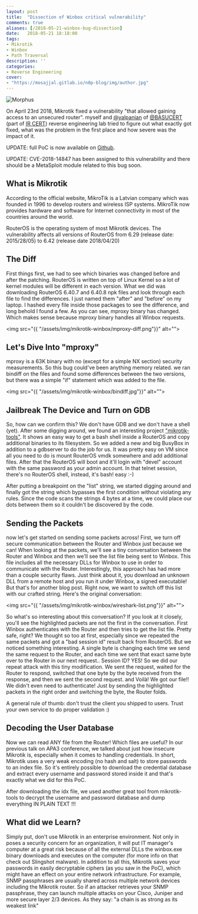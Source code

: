```yaml
---
layout: post
title:  "Dissection of Winbox critical vulnerability"
comments: true
aliases: [/2018-05-21-winbox-bug-dissection]
date:   2018-05-21 18:18:00
tags:
- Mikrotik
- Winbox
- Path Traversal
description: ''
categories:
- Reverse Engineering 
cover:
- "https://mosajjal.gitlab.io/n0p-blog/img/author.jpg"
---
```


![Morphus](/n0p-blog/img/mikrotik-winbox/morphus-meme.jpg)

On April 23rd 2018, Mikrotik fixed a vulnerability "that allowed gaining access to an unsecured router". myself and [@yalpanian](https://twitter.com/yalpanian) of [@BASUCERT](https://twitter.com/BASUCERT) (part of [IR CERT](https://cert.ir)) reverse engineering lab tried to figure out what exactly got fixed, what was the problem in the first place and how severe was the impact of it.

UPDATE: full PoC is now available on [Github](https://github.com/BasuCert/WinboxPoC).

UPDATE: CVE-2018-14847 has been assigned to this vulnerability and there should be a MetaSploit module related to this bug soon.


## What is Mikrotik
According to the official website, MikroTik is a Latvian company which was founded in 1996 to develop routers and wireless ISP systems. MikroTik now provides hardware and software for Internet connectivity in most of the countries around the world.

RouterOS is the operating system of most Mikrotik devices. The vulnerability affects all versions of RouterOS from 6.29 (release date: 2015/28/05) to 6.42 (release date 2018/04/20)

## The Diff

First things first, we had to see which binaries was changed before and after the patching. RouterOS is written on top of Linux Kernel so a lot of kernel modules will be different in each version. What we did was downloading RouterOS 6.40.7 and 6.40.8 npk files and look through each file to find the differences. I just named them "after" and "before" on my laptop. I hashed every file inside those packages to see the difference, and long behold I found a few. As you can see, mproxy binary has changed. Which makes sense because mproxy binary handles all Winbox requests.

<img src="{{ "/assets/img/mikrotik-winbox/mproxy-diff.png"}}" alt="">


## Let's Dive Into "mproxy"

mproxy is a 63K binary with no (except for a simple NX section) security measurements. So this bug could've been anything memory related. we ran bindiff on the files and found some differences between the two versions, but there was a simple "if" statement which was added to the file.

<img src="{{ "/assets/img/mikrotik-winbox/bindiff.jpg"}}" alt="">

## Jailbreak The Device and Turn on GDB

So, how can we confirm this? We don't have GDB and we don't have a shell (yet). After some digging around, we found an interesting project <a href="https://github.com/0ki/mikrotik-tools">"mikrotik-tools"</a>. It shows an easy way to get a bash shell inside a RouterOS and copy additional binaries to its filesystem. So we added a new and big BusyBox in addition to a gdbserver to do the job for us.
It was pretty easy on VM since all you need to do is mount RouterOS vmdk somewhere and add additional files. After that the RouterOS will boot and it'll login with "devel" account with the same password as your admin account. In that telnet session, there's no RouterOS shell, instead, it's bash! easy :-)

After putting a breakpoint on the "list" string, we started digging around and finally got the string which bypasses the first condition without violating any rules. Since the code scans the strings 4 bytes at a time, we could place our dots between them so it couldn't be discovered by the code.


## Sending the Packets

now let's get started on sending some packets across! First, we turn off secure communication between the Router and Winbox just because we can! When looking at the packets, we'll see a tiny conversation between the Router and Winbox and then we'll see the list file being sent to Winbox. This file includes all the necessary DLLs for Winbox to use in order to communicate with the Router. Interestingly, this approach has had more than a couple security flaws. Just think about it, you download an unknown DLL from a remote host and you run it under Winbox, a signed executable! But that's for another blog post. Right now, we want to switch off this list with our crafted string. Here's the original conversation:

<img src="{{ "/assets/img/mikrotik-winbox/wireshark-list.png"}}" alt="">


So what's so interesting about this conversation? If you look at it closely, you'll see the highlighted packets are not the first in the conversation. First Winbox authenticates with the Router and then tries to get the list file. Pretty safe, right? We thought so too at first, especially since we repeated the same packets and got a "bad session id" result back from RouterOS. But we noticed something interesting. A single byte is changing each time we send the same request to the Router, and each time we sent that exact same byte over to the Router in our next request.. Session ID? YES! So we did our repeat attack with this tiny modification. We sent the request, waited for the Router to respond, switched that one byte by the byte received from the response, and then we sent the second request. and Voilà! We got our file!! We didn't even need to authenticate! Just by sending the highlighted packets in the right order and switching the byte, the Router folds. 

A general rule of thumb: don't trust the client you shipped to users. Trust your own service to do proper validation :)

## Decoding the User Database

Now we can read ANY file from the Router! Which files are useful? In our previous talk on APA3 conference, we talked about just how insecure Mikrotik is, especially when it comes to handling credentials. In short, Mikrotik uses a very weak encoding (no hash and salt) to store passwords to an index file. So it's entirely possible to download the credential database and extract every username and password stored inside it and that's exactly what we did for this PoC.

After downloading the idx file, we used another great tool from mikrotik-tools to decrypt the username and password database and dump everything IN PLAIN TEXT !!!

## What did we Learn?

Simply put, don't use Mikrotik in an enterprise environment. Not only in poses a security concern for an organization, it will put IT manager's computer at a great risk because of all the external DLLs the winbox.exe binary downloads and executes on the computer (for more info on that check out Slingshot malware). In addition to all this, Mikrotik saves your passwords in easily decryptable ciphers (as you saw in the PoC), which might have an effect on your entire network infrastructure. For example, SNMP passphrases are usually shared across multiple network devices including the Mikrotik router. So if an attacker retrieves your SNMP passphrase, they can launch multiple attacks on your Cisco, Juniper and more secure layer 2/3 devices. As they say: "a chain is as strong as its weakest link"
